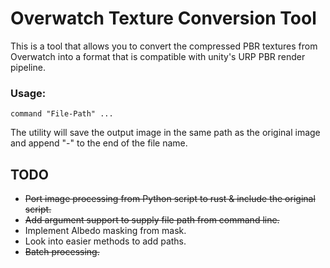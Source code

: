 # Overwatch Texture Conversion Tool

This is a tool that allows you to convert the compressed PBR textures from Overwatch into a format that is compatible with unity's URP PBR render pipeline.

### Usage:
```
command "File-Path" ...
```

The utility will save the output image in the same path as the original image and append "-" to the end of the file name.

## TODO
- <s>Port image processing from Python script to rust & include the original script.</s>
- <s>Add argument support to supply file path from command line.</s>
- Implement Albedo masking from mask.
- Look into easier methods to add paths.
- <s>Batch processing.</s>